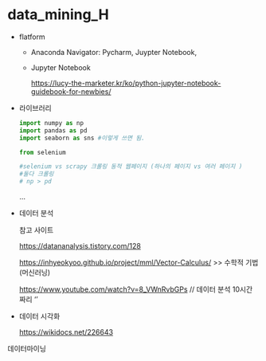 # data_mining_H
- flatform
    - Anaconda Navigator: Pycharm, Juypter Notebook,
    - Jupyter Notebook
        
        https://lucy-the-marketer.kr/ko/python-jupyter-notebook-guidebook-for-newbies/
        
    
- 라이브러리
    
    ```python
    import numpy as np
    import pandas as pd 
    import seaborn as sns #이렇게 쓰면 됨.
    
    from selenium 
    
    #selenium vs scrapy 크롤링 동적 웹페이지 (하나의 페이지 vs 여러 페이지 )
    #둘다 크롤링 
    # np > pd
    ```
    
    …
    
- 데이터 분석
    
    참고 사이트
    
    https://datananalysis.tistory.com/128
    
    https://inhyeokyoo.github.io/project/mml/Vector-Calculus/ >> 수학적 기법 (머신러닝)
    
    https://www.youtube.com/watch?v=8_VWnRvbGPs // 데이터 분석 10시간짜리 ‘’
    
- 데이터 시각화
    
    https://wikidocs.net/226643

데이터마이닝